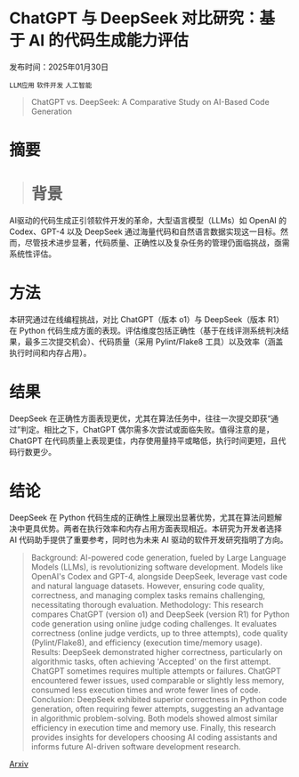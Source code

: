 # ChatGPT 与 DeepSeek 对比研究：基于 AI 的代码生成能力评估

发布时间：2025年01月30日

`LLM应用` `软件开发` `人工智能`

> ChatGPT vs. DeepSeek: A Comparative Study on AI-Based Code Generation

# 摘要

> # 背景
AI驱动的代码生成正引领软件开发的革命，大型语言模型（LLMs）如 OpenAI 的 Codex、GPT-4 以及 DeepSeek 通过海量代码和自然语言数据实现这一目标。然而，尽管技术进步显著，代码质量、正确性以及复杂任务的管理仍面临挑战，亟需系统性评估。

# 方法
本研究通过在线编程挑战，对比 ChatGPT（版本 o1）与 DeepSeek（版本 R1）在 Python 代码生成方面的表现。评估维度包括正确性（基于在线评测系统判决结果，最多三次提交机会）、代码质量（采用 Pylint/Flake8 工具）以及效率（涵盖执行时间和内存占用）。

# 结果
DeepSeek 在正确性方面表现更优，尤其在算法任务中，往往一次提交即获“通过”判定。相比之下，ChatGPT 偶尔需多次尝试或面临失败。值得注意的是，ChatGPT 在代码质量上表现更佳，内存使用量持平或略低，执行时间更短，且代码行数更少。

# 结论
DeepSeek 在 Python 代码生成的正确性上展现出显著优势，尤其在算法问题解决中更具优势。两者在执行效率和内存占用方面表现相近。本研究为开发者选择 AI 代码助手提供了重要参考，同时也为未来 AI 驱动的软件开发研究指明了方向。


> Background: AI-powered code generation, fueled by Large Language Models (LLMs), is revolutionizing software development. Models like OpenAI's Codex and GPT-4, alongside DeepSeek, leverage vast code and natural language datasets. However, ensuring code quality, correctness, and managing complex tasks remains challenging, necessitating thorough evaluation. Methodology: This research compares ChatGPT (version o1) and DeepSeek (version R1) for Python code generation using online judge coding challenges. It evaluates correctness (online judge verdicts, up to three attempts), code quality (Pylint/Flake8), and efficiency (execution time/memory usage). Results: DeepSeek demonstrated higher correctness, particularly on algorithmic tasks, often achieving 'Accepted' on the first attempt. ChatGPT sometimes requires multiple attempts or failures. ChatGPT encountered fewer issues, used comparable or slightly less memory, consumed less execution times and wrote fewer lines of code. Conclusion: DeepSeek exhibited superior correctness in Python code generation, often requiring fewer attempts, suggesting an advantage in algorithmic problem-solving. Both models showed almost similar efficiency in execution time and memory use. Finally, this research provides insights for developers choosing AI coding assistants and informs future AI-driven software development research.

[Arxiv](https://arxiv.org/abs/2502.18467)